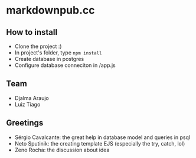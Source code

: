 # markdownpub.cc

## How to install

* Clone the project :)
* In project's folder, type `npm install`
* Create database in postgres
* Configure database conneciton in /app.js

## Team

* Djalma Araujo
* Luiz Tiago

## Greetings

* Sérgio Cavalcante: the great help in database model and queries in psql
* Neto Sputinik: the creating template EJS (especially the try, catch, lol)
* Zeno Rocha: the discussion about idea
